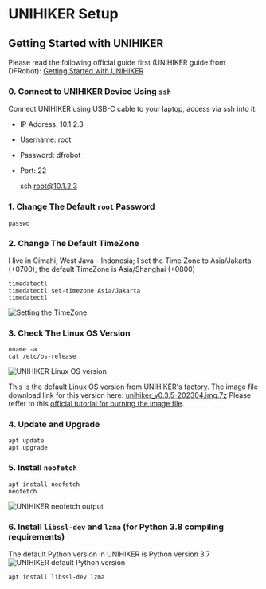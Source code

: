# UNIHIKER Setup

## Getting Started with UNIHIKER

Please read the following official guide first (UNIHIKER guide from DFRobot):
[Getting Started with UNIHIKER](https://www.unihiker.com/wiki/get-started)

### 0. Connect to UNIHIKER Device Using `ssh`

Connect UNIHIKER using USB-C cable to your laptop, access via ssh into it:

* IP Address: 10.1.2.3
* Username: root
* Password: dfrobot
* Port: 22

    ssh root@10.1.2.3


### 1. Change The Default `root` Password

    passwd

### 2. Change The Default TimeZone

I live in Cimahi, West Java - Indonesia; I set the Time Zone to Asia/Jakarta (+0700); the default TimeZone is Asia/Shanghai (+0800)

    timedatectl
    timedatectl set-timezone Asia/Jakarta
    timedatectl

![Setting the TimeZone](https://raw.githubusercontent.com/danito-net/UNIHIKER-Setup/main/images/timedatectl-set-timezone-to-asia-jakarta.png)

### 3. Check The Linux OS Version

    uname -a
    cat /etc/os-release

![UNIHIKER Linux OS version](https://raw.githubusercontent.com/danito-net/UNIHIKER-Setup/main/images/unihiker-linux-os-version.png)

This is the default Linux OS version from UNIHIKER's factory. The image file download link for this version here: [unihiker_v0.3.5-202304.img.7z](https://download3.dfrobot.com.cn/unihiker/img/unihiker_v0.3.5-202304.img.7z)
Please reffer to this [official tutorial for burning the image file](https://www.unihiker.com/wiki/burner).

### 4. Update and Upgrade

    apt update
    apt upgrade


### 5. Install `neofetch`

    apt install neofetch
    neofetch

![UNIHIKER neofetch output](https://raw.githubusercontent.com/danito-net/UNIHIKER-Setup/main/images/unihiker-neofetch.png)

### 6. Install `libssl-dev` and `lzma` (for Python 3.8 compiling requirements)

The default Python version in UNIHIKER is Python version 3.7
![UNIHIKER default Python version](https://raw.githubusercontent.com/danito-net/UNIHIKER-Setup/main/images/default-unihiker-python3-version.png)

    apt install libssl-dev lzma


